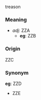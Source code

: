 treason
### Meaning
+ _adj_: ZZA
    + __eg__: ZZB

### Origin

ZZC

### Synonym

__eg__: ZZD

+ ZZE


